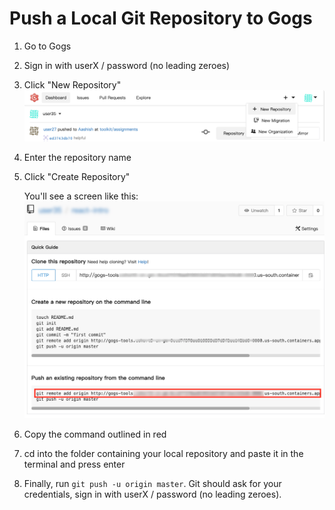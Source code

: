# Push a Local Git Repository to Gogs

1. Go to Gogs
1. Sign in with userX / password  (no leading zeroes)
1. Click "New Repository"
   ![](./new-repository.png)
1. Enter the repository name
1. Click "Create Repository"

   You'll see a screen like this:
   ![](./empty-repository.png)

1. Copy the command outlined in red 
1. cd into the folder containing your local repository and paste it in the terminal and press enter
1. Finally, run `git push -u origin master`. Git should ask for your credentials, sign in with userX / password  (no leading zeroes).
